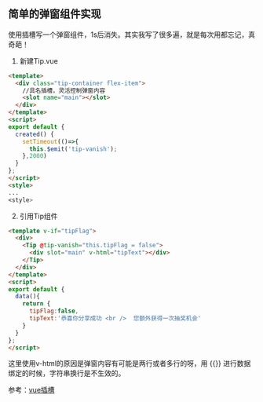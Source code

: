 ## 简单的弹窗组件实现
使用插槽写一个弹窗组件，1s后消失。其实我写了很多遍，就是每次用都忘记，真奇葩！

1. 新建Tip.vue
```html
<template>
  <div class="tip-container flex-item">
    //具名插槽，灵活控制弹窗内容
    <slot name="main"></slot>
  </div>
</template>
<script>
export default {
  created() {
    setTimeout(()=>{
      this.$emit('tip-vanish');
    },2000)
  }
};
</script>
<style>
...
<style>
```
2. 引用Tip组件
```html
<template v-if="tipFlag">
  <div>
    <Tip @tip-vanish="this.tipFlag = false">
      <div slot="main" v-html="tipText"></div>
    </Tip>
  </div>
</template>
<script>
export default {
  data(){
    return {
      tipFlag:false,
      tipText:'恭喜你分享成功 <br />  您额外获得一次抽奖机会'
    }
  }
};
</script>
```
这里使用v-html的原因是弹窗内容有可能是两行或者多行的呀，用 {{}} 进行数据绑定的时候，字符串换行是不生效的。

参考：[vue插槽](https://cn.vuejs.org/v2/guide/components-slots.html)